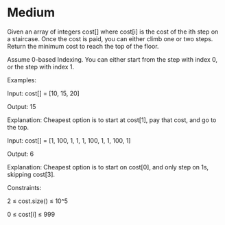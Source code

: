 # Medium

Given an array of integers cost[] where cost[i] is the cost of the ith step on a staircase. Once the cost is paid, you can either climb one or two steps. Return the minimum cost to reach the top of the floor.

Assume 0-based Indexing. You can either start from the step with index 0, or the step with index 1.

Examples:

Input: cost[] = [10, 15, 20]

Output: 15

Explanation: Cheapest option is to start at cost[1], pay that cost, and go to the top.



Input: cost[] = [1, 100, 1, 1, 1, 100, 1, 1, 100, 1]

Output: 6

Explanation: Cheapest option is to start on cost[0], and only step on 1s, skipping cost[3].


Constraints:

2 ≤ cost.size() ≤ 10^5

0 ≤ cost[i] ≤ 999
